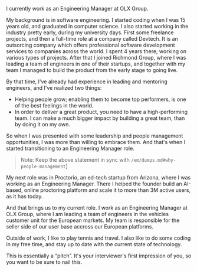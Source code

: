 
I currently work as an Engineering Manager at OLX Group.

My background is in software engineering. I started coding when I was 15 years old, and graduated in computer science. I also started working in the industry pretty early, during my university days. First some freelance projects, and then a full-time role at a company called Devtech. It is an outsorcing company which offers professional software development services to companies across the world. I spent 4 years there, working on various types of projects. After that I joined Richmond Group, where I was leading a team of engineers in one of their startups, and together with my team I managed to build the product from the early stage to going live.

By that time, I've already had experience in leading and mentoring engineers, and I've realized two things:
* Helping people grow; enabling them to become top performers, is one of the best feelings in the world.
* In order to deliver a great product, you need to have a high-performing team. I can make a much bigger impact by building a great team, than by doing it on my own.

So when I was presented with some leadership and people management opportunities, I was more than willing to embrace them. And that's when I started transitioning to an Engineering Manager role.
> Note: Keep the above statement in sync with `/em/dumps.md#why-people-management`]

My next role was in Proctorio, an ed-tech startup from Arizona, where I was working as an Engineering Manager. There I helped the founder build an AI-based, online proctoring platform and scale it to more than 3M active users, as it has today.

And that brings us to my current role. I work as an Engineering Manager at OLX Group, where I am leading a team of engineers in the vehicles customer unit for the European markets. My team is responsible for the seller side of our user base accross our European platforms.

Outside of work, I like to play tennis and travel. I also like to do some coding in my free time, and stay up to date with the current state of technology.

This is essentially a “pitch”. It's your interviewer's first impression of you, so you want to be sure to nail this.
